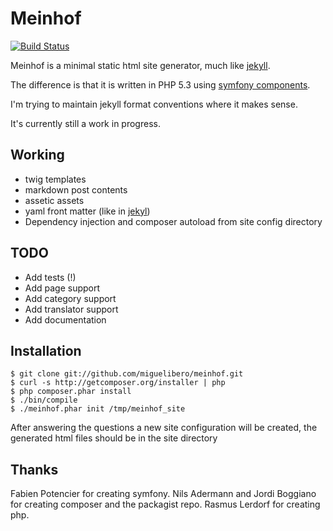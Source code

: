 Meinhof
=======

[![Build Status](https://secure.travis-ci.org/miguelibero/meinhof.png?branch=master)](http://travis-ci.org/miguelibero/meinhof)

Meinhof is a minimal static html site generator, much like [jekyll](https://github.com/mojombo/jekyll).

The difference is that it is written in PHP 5.3 using [symfony components](http://symfony.com/components).

I'm trying to maintain jekyll format conventions where it makes sense.

It's currently still a work in progress.

Working
-------
* twig templates
* markdown post contents
* assetic assets
* yaml front matter (like in [jekyl](https://github.com/mojombo/jekyll/wiki/YAML-Front-Matter))
* Dependency injection and composer autoload from site config directory

TODO
----
* Add tests (!)
* Add page support
* Add category support
* Add translator support
* Add documentation

Installation
------------

    $ git clone git://github.com/miguelibero/meinhof.git
    $ curl -s http://getcomposer.org/installer | php
    $ php composer.phar install
    $ ./bin/compile
    $ ./meinhof.phar init /tmp/meinhof_site

After answering the questions a new site configuration will be created,
the generated html files should be in the site directory

Thanks
------

Fabien Potencier for creating symfony. Nils Adermann and Jordi Boggiano for
creating composer and the packagist repo. Rasmus Lerdorf for creating php.
